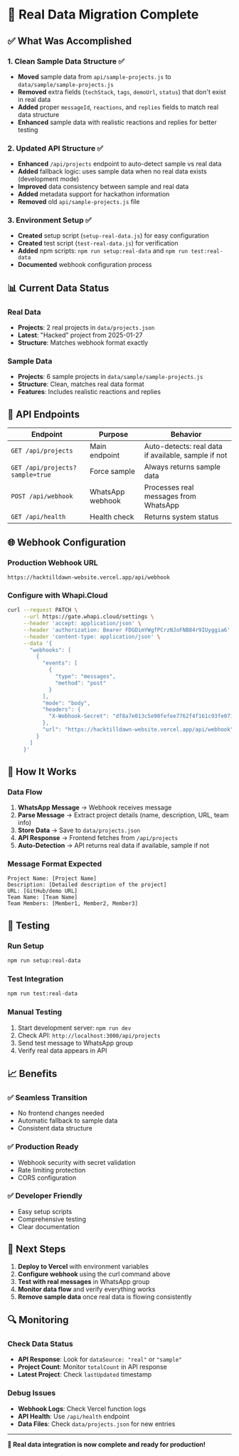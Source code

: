 # 🚀 Real Data Migration Complete

## ✅ What Was Accomplished

### 1. **Clean Sample Data Structure** ✅
- **Moved** sample data from `api/sample-projects.js` to `data/sample/sample-projects.js`
- **Removed** extra fields (`techStack`, `tags`, `demoUrl`, `status`) that don't exist in real data
- **Added** proper `messageId`, `reactions`, and `replies` fields to match real data structure
- **Enhanced** sample data with realistic reactions and replies for better testing

### 2. **Updated API Structure** ✅
- **Enhanced** `/api/projects` endpoint to auto-detect sample vs real data
- **Added** fallback logic: uses sample data when no real data exists (development mode)
- **Improved** data consistency between sample and real data
- **Added** metadata support for hackathon information
- **Removed** old `api/sample-projects.js` file

### 3. **Environment Setup** ✅
- **Created** setup script (`setup-real-data.js`) for easy configuration
- **Created** test script (`test-real-data.js`) for verification
- **Added** npm scripts: `npm run setup:real-data` and `npm run test:real-data`
- **Documented** webhook configuration process

## 📊 Current Data Status

### Real Data
- **Projects**: 2 real projects in `data/projects.json`
- **Latest**: "Hacked" project from 2025-01-27
- **Structure**: Matches webhook format exactly

### Sample Data  
- **Projects**: 6 sample projects in `data/sample/sample-projects.js`
- **Structure**: Clean, matches real data format
- **Features**: Includes realistic reactions and replies

## 🔧 API Endpoints

| Endpoint | Purpose | Behavior |
|----------|---------|----------|
| `GET /api/projects` | Main endpoint | Auto-detects: real data if available, sample if not |
| `GET /api/projects?sample=true` | Force sample | Always returns sample data |
| `POST /api/webhook` | WhatsApp webhook | Processes real messages from WhatsApp |
| `GET /api/health` | Health check | Returns system status |

## 🌐 Webhook Configuration

### Production Webhook URL
```
https://hacktilldawn-website.vercel.app/api/webhook
```

### Configure with Whapi.Cloud
```bash
curl --request PATCH \
     --url https://gate.whapi.cloud/settings \
     --header 'accept: application/json' \
     --header 'authorization: Bearer FDGDimYWgfPCrzNJoFNB84r9IUyggia6' \
     --header 'content-type: application/json' \
     --data '{
       "webhooks": [
         {
           "events": [
             {
               "type": "messages",
               "method": "post"
             }
           ],
           "mode": "body",
           "headers": {
             "X-Webhook-Secret": "df8a7e013c5e90fefee7762f4f161c93fe07181d38325999ac845bbc0e90ea37"
           },
           "url": "https://hacktilldawn-website.vercel.app/api/webhook"
         }
       ]
     }'
```

## 🎯 How It Works

### Data Flow
1. **WhatsApp Message** → Webhook receives message
2. **Parse Message** → Extract project details (name, description, URL, team info)
3. **Store Data** → Save to `data/projects.json`
4. **API Response** → Frontend fetches from `/api/projects`
5. **Auto-Detection** → API returns real data if available, sample if not

### Message Format Expected
```
Project Name: [Project Name]
Description: [Detailed description of the project]
URL: [GitHub/demo URL]
Team Name: [Team Name]
Team Members: [Member1, Member2, Member3]
```

## 🧪 Testing

### Run Setup
```bash
npm run setup:real-data
```

### Test Integration
```bash
npm run test:real-data
```

### Manual Testing
1. Start development server: `npm run dev`
2. Check API: `http://localhost:3000/api/projects`
3. Send test message to WhatsApp group
4. Verify real data appears in API

## 📈 Benefits

### ✅ **Seamless Transition**
- No frontend changes needed
- Automatic fallback to sample data
- Consistent data structure

### ✅ **Production Ready**
- Webhook security with secret validation
- Rate limiting protection
- CORS configuration

### ✅ **Developer Friendly**
- Easy setup scripts
- Comprehensive testing
- Clear documentation

## 🚀 Next Steps

1. **Deploy to Vercel** with environment variables
2. **Configure webhook** using the curl command above
3. **Test with real messages** in WhatsApp group
4. **Monitor data flow** and verify everything works
5. **Remove sample data** once real data is flowing consistently

## 🔍 Monitoring

### Check Data Status
- **API Response**: Look for `dataSource: "real"` or `"sample"`
- **Project Count**: Monitor `totalCount` in API response
- **Latest Project**: Check `lastUpdated` timestamp

### Debug Issues
- **Webhook Logs**: Check Vercel function logs
- **API Health**: Use `/api/health` endpoint
- **Data Files**: Check `data/projects.json` for new entries

---

**🎉 Real data integration is now complete and ready for production!**
